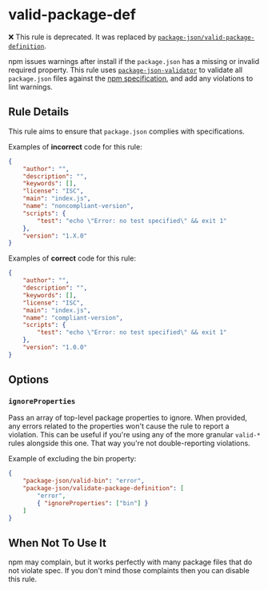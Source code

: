 # valid-package-def

❌ This rule is deprecated. It was replaced by [`package-json/valid-package-definition`](valid-package-definition.md).

<!-- end auto-generated rule header -->

npm issues warnings after install if the `package.json` has a missing or invalid required property.
This rule uses [`package-json-validator`][pjv] to validate all `package.json` files against the [npm specification][npm-spec], and add any violations to lint warnings.

## Rule Details

This rule aims to ensure that `package.json` complies with specifications.

Examples of **incorrect** code for this rule:

```json
{
	"author": "",
	"description": "",
	"keywords": [],
	"license": "ISC",
	"main": "index.js",
	"name": "noncompliant-version",
	"scripts": {
		"test": "echo \"Error: no test specified\" && exit 1"
	},
	"version": "1.X.0"
}
```

Examples of **correct** code for this rule:

```json
{
	"author": "",
	"description": "",
	"keywords": [],
	"license": "ISC",
	"main": "index.js",
	"name": "compliant-version",
	"scripts": {
		"test": "echo \"Error: no test specified\" && exit 1"
	},
	"version": "1.0.0"
}
```

## Options

### `ignoreProperties`

Pass an array of top-level package properties to ignore.
When provided, any errors related to the properties won't cause the rule to report a violation.
This can be useful if you're using any of the more granular `valid-*` rules alongside this one.
That way you're not double-reporting violations.

Example of excluding the bin property:

```json
{
	"package-json/valid-bin": "error",
	"package-json/validate-package-definition": [
		"error",
		{ "ignoreProperties": ["bin"] }
	]
}
```

## When Not To Use It

npm may complain, but it works perfectly with many package files that do not violate spec.
If you don't mind those complaints then you can disable this rule.

[pjv]: https://github.com/gorillamania/package.json-validator
[npm-spec]: https://docs.npmjs.com/files/package.json
